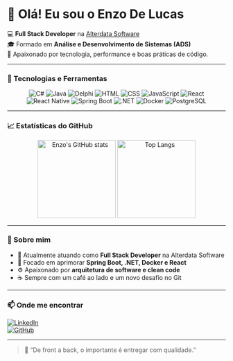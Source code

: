 # 👋 Olá! Eu sou o Enzo De Lucas  

💻 **Full Stack Developer** na [Alterdata Software](https://www.alterdata.com.br)  
🎓 Formado em **Análise e Desenvolvimento de Sistemas (ADS)**  
🚀 Apaixonado por tecnologia, performance e boas práticas de código.  

---

### 🧠 Tecnologias e Ferramentas
<div align="center">

![C#](https://img.shields.io/badge/C%23-239120?style=for-the-badge&logo=c-sharp&logoColor=white)
![Java](https://img.shields.io/badge/Java-ED8B00?style=for-the-badge&logo=openjdk&logoColor=white)
![Delphi](https://img.shields.io/badge/Delphi-E62431?style=for-the-badge&logo=delphi&logoColor=white)
![HTML](https://img.shields.io/badge/HTML5-E34F26?style=for-the-badge&logo=html5&logoColor=white)
![CSS](https://img.shields.io/badge/CSS3-1572B6?style=for-the-badge&logo=css3&logoColor=white)
![JavaScript](https://img.shields.io/badge/JavaScript-F7DF1E?style=for-the-badge&logo=javascript&logoColor=black)
![React](https://img.shields.io/badge/React-20232A?style=for-the-badge&logo=react&logoColor=61DAFB)
![React Native](https://img.shields.io/badge/React_Native-20232A?style=for-the-badge&logo=react&logoColor=61DAFB)
![Spring Boot](https://img.shields.io/badge/Spring_Boot-6DB33F?style=for-the-badge&logo=springboot&logoColor=white)
![.NET](https://img.shields.io/badge/.NET-512BD4?style=for-the-badge&logo=dotnet&logoColor=white)
![Docker](https://img.shields.io/badge/Docker-2496ED?style=for-the-badge&logo=docker&logoColor=white)
![PostgreSQL](https://img.shields.io/badge/PostgreSQL-316192?style=for-the-badge&logo=postgresql&logoColor=white)

</div>

---


### 📈 Estatísticas do GitHub
<div align="center">

<img height="180em" src="https://github-readme-stats.vercel.app/api?username=enzodelucas&show_icons=true&theme=github_dark&hide_border=true" alt="Enzo's GitHub stats"/>

<img height="180em" src="https://github-readme-stats.vercel.app/api/top-langs/?username=enzodelucas&layout=compact&theme=github_dark&hide_border=true" alt="Top Langs"/>

</div>


---

### 🧩 Sobre mim
- 🔭 Atualmente atuando como **Full Stack Developer** na Alterdata Software  
- 🌱 Focado em aprimorar **Spring Boot, .NET, Docker e React**  
- ⚙️ Apaixonado por **arquitetura de software e clean code**  
- ☕ Sempre com um café ao lado e um novo desafio no Git  

---

### 📫 Onde me encontrar
[![LinkedIn](https://img.shields.io/badge/LinkedIn-0A66C2?style=for-the-badge&logo=linkedin&logoColor=white)](https://www.linkedin.com/in/enzodelucas)  
[![GitHub](https://img.shields.io/badge/GitHub-100000?style=for-the-badge&logo=github&logoColor=white)](https://github.com/enzodelucas)

---

> 💬 “De front a back, o importante é entregar com qualidade.”

